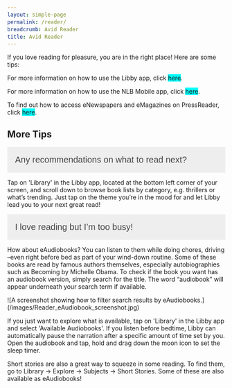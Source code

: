 ```yaml
---
layout: simple-page
permalink: /reader/
breadcrumb: Avid Reader
title: Avid Reader
---
```

<html>

<head>
<meta name="viewport" content="width=device-width, initial-scale=1">
<style>
.accordion {
  background-color: #eee;
  color: #444;
  cursor: pointer;
  padding: 18px;
  width: 100%;
  border: none;
  text-align: left;
  outline: none;
  font-size: 20px;
  transition: 0.4s;
}

.active, .accordion:hover {
  background-color: #ccc;
}

.accordion:after {
  content: '\002B';
  color: #777;
  font-weight: bold;
  float: right;
  margin-left: 5px;
}

.active:after {
  content: "\2212";
}

.panel {
  padding: 0 18px;
  background-color: white;
  max-height: 0;
  overflow: hidden;
  transition: max-height 0.2s ease-out;
}
</style>
</head>

<body>
<p>If you love reading for pleasure, you are in the right place! Here are some tips:</p>
<p> 
</p>

<p>For more information on how to use the Libby app, click <span style="background-color: #00ffff;">here</span>.</p>
<p>For more information on how to use the NLB Mobile app, click <span style="background-color: #00ffff;">here</span>.</p>
<p>To find out how to access eNewspapers and eMagazines on PressReader, click <span style="background-color: #00ffff;">here</span>.</p>

<p><h2>More Tips</h2></p>

<button class="accordion">Any recommendations on what to read next?</button>

<div class="panel">
    <div class="libby">
        <p>Tap on 'Library' in the Libby app, located at the bottom left corner of your screen,  and scroll down to browse book lists by category,  e.g. thrillers or what’s trending. Just tap on the theme you’re in the mood for and let Libby lead you to your next great read!</p></div>
</div>

<button class="accordion">I love reading but I’m too busy!</button>

<div class="panel">
  <div class="libby">
  <p>How about eAudiobooks? You can listen to them while doing chores, driving –even right before bed as part of your wind-down routine. Some of these books are read by famous authors themselves, especially autobiographies such as Becoming by Michelle Obama. To check if the book you want has an audiobook version, simply search for the title. The word “audiobook” will appear underneath your search term if available.
      <p>
        ![A screenshot showing how to filter search results by eAudiobooks.](/images/Reader_eAudiobook_screenshot.jpg)
    </p>

<p>If you just want to explore what is available, tap on 'Library' in the Libby app and select 'Available Audiobooks'. If you listen before bedtime, Libby can automatically pause the narration after a specific amount of time set by you. Open the audiobook and tap, hold and drag down the moon icon to set the sleep timer.</p>
<p>Short stories are also a great way to squeeze in some reading. To find them, go to Library -> Explore -> Subjects -> Short Stories. Some of these are also available as eAudiobooks! </p>
</div>
</div>

<script>
var acc = document.getElementsByClassName("accordion");
var i;
for (i = 0; i < acc.length; i++) {
  acc[i].addEventListener("click", function() {
    this.classList.toggle("active");
    var panel = this.nextElementSibling;
    if (panel.style.maxHeight){
      panel.style.maxHeight = null;
    } else {
      panel.style.maxHeight = panel.scrollHeight + "px";
    } 
  });
}
</script>
